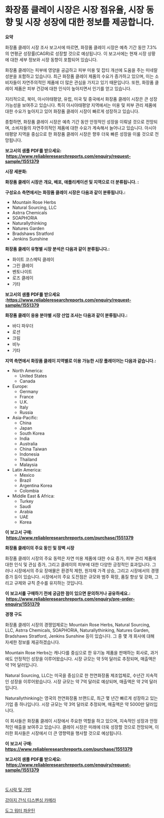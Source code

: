 <p><h1>화장품 클레이 시장은 시장 점유율, 시장 동향 및 시장 성장에 대한 정보를 제공합니다.</h1></p><p><strong>요약</strong></p>
<p><p>화장품 클레이 시장 조사 보고서에 따르면, 화장품 클레이 시장은 예측 기간 동안 7.3%의 연평균 성장률(CAGR)로 성장할 것으로 예상됩니다. 이 보고서에는 현재 시장 상황에 대한 세부 정보와 시장 동향이 포함되어 있습니다.</p><p>화장품 클레이는 피부에 영양을 공급하고 피부 미용 및 잡티 개선에 도움을 주는 미네랄 성분을 포함하고 있습니다. 최근 화장품 클레이 제품의 수요가 증가하고 있으며, 이는 소비자들이 자연주의적인 제품에 더 많은 관심을 가지고 있기 때문입니다. 또한, 화장품 클레이 제품은 피부 건강에 대한 인식이 높아지면서 인기를 얻고 있습니다.</p><p>지리적으로, 북미, 아시아태평양, 유럽, 미국 및 중국에서 화장품 클레이 시장은 큰 성장 가능성을 보여주고 있습니다. 특히 아시아태평양 지역에서는 미용 및 피부 관리 제품에 대한 수요가 높아지고 있어 화장품 클레이 시장이 빠르게 성장하고 있습니다.</p><p>종합하면, 화장품 클레이 시장은 예측 기간 동안 안정적인 성장을 이뤄낼 것으로 전망되며, 소비자들의 자연주의적인 제품에 대한 수요가 계속해서 늘어나고 있습니다. 아시아태평양 지역을 중심으로 한 화장품 클레이 시장은 향후 더욱 빠른 성장을 이룰 것으로 전망됩니다.</p></p>
<p><strong>보고서의 샘플 PDF를 받으세요: &nbsp;<a href="https://www.reliableresearchreports.com/enquiry/request-sample/1551379">https://www.reliableresearchreports.com/enquiry/request-sample/1551379</a></strong></p>
<p><strong>시장 세분화:</strong></p>
<p><strong> 화장품 클레이 시장은 개요, 배포, 애플리케이션 및 지역으로 더 분류됩니다. :</strong></p>
<p><strong>구성요소 측면에서는 화장품 클레이 시장은 다음과 같이 분류됩니다.:</strong></p>
<p><ul><li>Mountain Rose Herbs</li><li>Natural Sourcing, LLC</li><li>Astrra Chemicals</li><li>SOAPHORIA</li><li>Naturallythinking</li><li>Natures Garden</li><li>Bradshaws Stratford</li><li>Jenkins Sunshine</li></ul></p>
<p><strong> 화장품 클레이 유형별 시장 분석은 다음과 같이 분류됩니다.:</strong></p>
<p><ul><li>화이트 코스메틱 클레이</li><li>그린 클레이</li><li>벤토나이트</li><li>로즈 클레이</li><li>기타</li></ul></p>
<p><strong>보고서의 샘플 PDF를 받으세요 :<a href="https://www.reliableresearchreports.com/enquiry/request-sample/1551379">https://www.reliableresearchreports.com/enquiry/request-sample/1551379</a></strong></p>
<p><strong> 화장품 클레이 응용 분야별 시장 산업 조사는 다음과 같이 분류됩니다.:</strong></p>
<p><ul><li>바디 파우더</li><li>로션</li><li>크림</li><li>비누</li><li>기타</li></ul></p>
<p><strong>지역 측면에서 화장품 클레이 지역별로 이용 가능한 시장 플레이어는 다음과 같습니다.:</strong></p>
<p><ul>
    <li>
        North America:
        <ul>
            <li>United States</li>
            <li>Canada</li>
        </ul>
    </li>
    <li>
        Europe:
        <ul>
            <li>Germany</li>
            <li>France</li>
            <li>U.K.</li>
            <li>Italy</li>
            <li>Russia</li>
        </ul>
    </li>
    <li>
        Asia-Pacific:
        <ul>
            <li>China</li>
            <li>Japan</li>
            <li>South Korea</li>
            <li>India</li>
            <li>Australia</li>
            <li>China Taiwan</li>
            <li>Indonesia</li>
            <li>Thailand</li>
            <li>Malaysia</li>
        </ul>
    </li>
    <li>
        Latin America:
        <ul>
            <li>Mexico</li>
            <li>Brazil</li>
            <li>Argentina Korea</li>
            <li>Colombia</li>
        </ul>
    </li>
    <li>
        Middle East & Africa:
        <ul>
            <li>Turkey</li>
            <li>Saudi</li>
            <li>Arabia</li>
            <li>UAE</li>
            <li>Korea</li>
        </ul>
    </li>
    </ul></p>
<p><strong>이 보고서 구매: &nbsp;<a href="https://www.reliableresearchreports.com/purchase/1551379">https://www.reliableresearchreports.com/purchase/1551379</a></strong></p>
<p><strong>화장품 클레이의 주요 동인 및 장벽 시장</strong></p>
<p><p>화장품 클레이 시장의 주요 동력은 자연 미용 제품에 대한 수요 증가, 피부 관리 제품에 대한 인식 및 관심 증가, 그리고 클레이의 피부에 대한 다양한 긍정적인 효과입니다. 그러나 시장에서의 주요 장애물은 환경적 제한, 원자재 가격 상승, 그리고 시장에서의 경쟁 증가 등이 있습니다. 시장에서의 주요 도전점은 규모와 범주 확장, 품질 향상 및 강화, 그리고 규제와 규칙 준수를 유지하는 것입니다.</p></p>
<p><strong>이 보고서를 구매하기 전에 궁금한 점이 있으면 문의하거나 공유하세요.: &nbsp;<a href="https://www.reliableresearchreports.com/enquiry/pre-order-enquiry/1551379">https://www.reliableresearchreports.com/enquiry/pre-order-enquiry/1551379</a></strong></p>
<p><strong>경쟁 구도</strong></p>
<p><p>화장품 클레이 시장의 경쟁업체로는 Mountain Rose Herbs, Natural Sourcing, LLC, Astrra Chemicals, SOAPHORIA, Naturallythinking, Natures Garden, Bradshaws Stratford, Jenkins Sunshine 등이 있습니다. 그 중 몇 개 회사에 대해 자세한 정보를 제공하겠습니다.</p><p>Mountain Rose Herbs는 캐나다를 중심으로 한 유기농 제품을 판매하는 회사로, 과거에도 안정적인 성장을 이루어왔습니다. 시장 규모는 약 5억 달러로 추정되며, 매출액은 약 1억 달러입니다.</p><p>Natural Sourcing, LLC는 미국을 중심으로 한 천연화장품 제조업체로, 수년간 지속적인 성장을 이루어왔습니다. 시장 규모는 약 7억 달러로 예상되며, 매출액은 약 2억 달러입니다.</p><p>Naturallythinking는 영국의 천연화장품 브랜드로, 최근 몇 년간 빠르게 성장하고 있는 기업 중 하나입니다. 시장 규모는 약 3억 달러로 추정되며, 매출액은 약 5000만 달러입니다.</p><p>이 회사들은 화장품 클레이 시장에서 주요한 역할을 하고 있으며, 지속적인 성장과 안정적인 매출을 보여주고 있습니다. 클레이 시장은 미래에 더욱 성장할 것으로 전망되며, 이러한 회사들은 시장에서 더 큰 영향력을 행사할 것으로 예상됩니다.</p></p>
<p><strong>이 보고서 구매: &nbsp; <a href="https://www.reliableresearchreports.com/purchase/1551379">https://www.reliableresearchreports.com/purchase/1551379</a></strong></p>
<p><strong>보고서의 샘플 PDF를 받으세요: &nbsp;<a href="https://www.reliableresearchreports.com/enquiry/request-sample/1551379">https://www.reliableresearchreports.com/enquiry/request-sample/1551379</a></strong><strong></strong></p>
<p>&nbsp;</p>
<p><p><a href="https://github.com/vsn7qpua81q/Market-Research-Report-List-1/blob/main/12850536844.md">도시락 및 가방</a></p><p><a href="https://github.com/Elenrrera7685/Market-Research-Report-List-1/blob/main/72973226845.md">강아지 간식 디스펜싱 카메라</a></p><p><a href="https://github.com/sammyUltyylrich9067856/Market-Research-Report-List-1/blob/main/99834116846.md">도그 워터 파운틴</a></p></p>